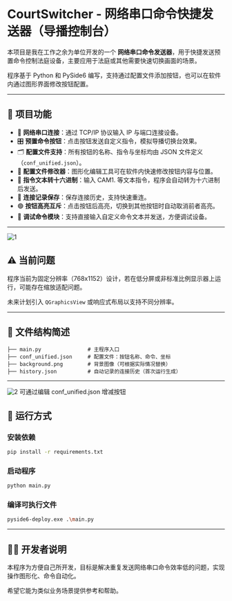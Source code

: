 # CourtSwitcher - 网络串口命令快捷发送器（导播控制台）

本项目是我在工作之余为单位开发的一个 **网络串口命令发送器**，用于快捷发送预置命令控制法庭设备，主要应用于法庭或其他需要快速切换画面的场景。

程序基于 Python 和 PySide6 编写，支持通过配置文件添加按钮，也可以在软件内通过图形界面修改按钮配置。

---

## 🎯 项目功能

- 🧩 **网络串口连接**：通过 TCP/IP 协议输入 IP 与端口连接设备。
- 🎛 **预置命令按钮**：点击按钮发送自定义指令，模拟导播切换台效果。
- 🗂 **配置文件支持**：所有按钮的名称、指令与坐标均由 JSON 文件定义（`conf_unified.json`）。
- 📝 **配置文件修改器**：图形化编辑工具可在软件内快速修改按钮内容与位置。
- 🧠 **指令文本转十六进制**：输入 CAM1. 等文本指令，程序会自动转为十六进制后发送。
- 💾 **连接记录保存**：保存连接历史，支持快速重连。
- 🟢 **按钮高亮互斥**：点击按钮后高亮，切换到其他按钮时自动取消前者高亮。
- 🧪 **调试命令模块**：支持直接输入自定义命令文本并发送，方便调试设备。

---

![1](https://github.com/user-attachments/assets/83943a1b-937d-41f6-9bde-1dc752b4e906)

## ⚠️ 当前问题

程序当前为固定分辨率（768x1152）设计，若在低分屏或非标准比例显示器上运行，可能存在缩放适配问题。

未来计划引入 `QGraphicsView` 或响应式布局以支持不同分辨率。

---

## 📁 文件结构简述

```
├── main.py               # 主程序入口
├── conf_unified.json     # 配置文件：按钮名称、命令、坐标
├── background.png        # 背景图像（可根据实际情况替换）
├── history.json          # 自动记录的连接历史（首次运行生成）
```

---

![2](https://github.com/user-attachments/assets/0ac2f51a-bc22-4ad8-8d4c-9cf08a06cd84)
可通过编辑 conf_unified.json 增减按钮

## 🧰 运行方式

### 安装依赖

```bash
pip install -r requirements.txt
```

### 启动程序

```bash
python main.py
```

### 编译可执行文件

```bash
pyside6-deploy.exe .\main.py
```

---

## 👨‍💻 开发者说明

本程序为方便自己所开发，目标是解决重复发送网络串口命令效率低的问题，实现操作图形化、命令自动化。

希望它能为类似业务场景提供参考和帮助。
